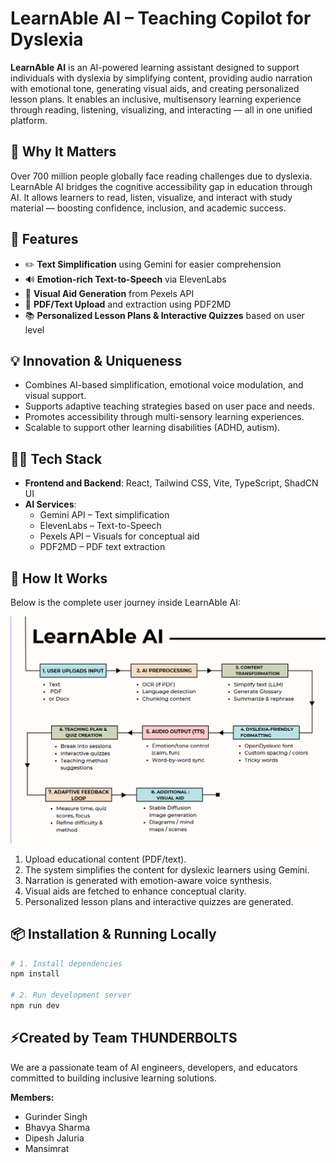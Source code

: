 # LearnAble AI – Teaching Copilot for Dyslexia

**LearnAble AI** is an AI-powered learning assistant designed to support individuals with dyslexia by simplifying content, providing audio narration with emotional tone, generating visual aids, and creating personalized lesson plans. It enables an inclusive, multisensory learning experience through reading, listening, visualizing, and interacting — all in one unified platform.

## 🧭 Why It Matters

Over 700 million people globally face reading challenges due to dyslexia. LearnAble AI bridges the cognitive accessibility gap in education through AI. It allows learners to read, listen, visualize, and interact with study material — boosting confidence, inclusion, and academic success.

## 🚀 Features

- ✏️ **Text Simplification** using Gemini for easier comprehension
- 🔊 **Emotion-rich Text-to-Speech** via ElevenLabs
- 📸 **Visual Aid Generation** from Pexels API
- 📄 **PDF/Text Upload** and extraction using PDF2MD
- 📚 **Personalized Lesson Plans & Interactive Quizzes** based on user level

## 💡 Innovation & Uniqueness

- Combines AI-based simplification, emotional voice modulation, and visual support.
- Supports adaptive teaching strategies based on user pace and needs.
- Promotes accessibility through multi-sensory learning experiences.
- Scalable to support other learning disabilities (ADHD, autism).

## 👨‍💻 Tech Stack

- **Frontend and Backend**: React, Tailwind CSS, Vite, TypeScript, ShadCN UI
- **AI Services**:
  - Gemini API – Text simplification
  - ElevenLabs – Text-to-Speech
  - Pexels API – Visuals for conceptual aid
  - PDF2MD – PDF text extraction
    
## 🧠 How It Works

Below is the complete user journey inside LearnAble AI:

![LearnAble AI Flowchart](./src/assets/flowchart.png)

1. Upload educational content (PDF/text).
2. The system simplifies the content for dyslexic learners using Gemini.
3. Narration is generated with emotion-aware voice synthesis.
4. Visual aids are fetched to enhance conceptual clarity.
5. Personalized lesson plans and interactive quizzes are generated.

## 📦 Installation & Running Locally

```bash
# 1. Install dependencies
npm install

# 2. Run development server
npm run dev
```
## ⚡Created by Team THUNDERBOLTS 

We are a passionate team of AI engineers, developers, and educators committed to building inclusive learning solutions.

**Members:**
  - Gurinder Singh
  - Bhavya Sharma
  - Dipesh Jaluria
  - Mansimrat



